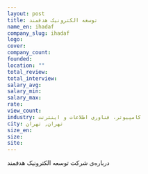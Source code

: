 ```yaml
---
layout: post
title: توسعه الکترونیک هدفمند
name_en: ihadaf
company_slug: ihadaf
logo: 
cover: 
company_count:
founded:
location: ""
total_review: 
total_interview: 
salary_avg: 
salary_min: 
salary_max: 
rate: 
view_count: 
industry: کامپیوتر، فناوری اطلاعات و اینترنت
city: تهران, تهران
size_en: 
size: 
site: 
---
```


درباره‌ی شرکت توسعه الکترونیک هدفمند
